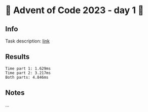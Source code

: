 # 🎄 Advent of Code 2023 - day 1 🎄

## Info

Task description: [link](https://adventofcode.com/2023/day/1)

## Results

```
Time part 1: 1.629ms
Time part 2: 3.217ms
Both parts: 4.846ms
```

## Notes

...